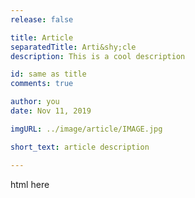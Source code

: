 ```yaml
---
release: false

title: Article
separatedTitle: Arti&shy;cle
description: This is a cool description

id: same as title
comments: true

author: you
date: Nov 11, 2019

imgURL: ../image/article/IMAGE.jpg

short_text: article description

---
```

html here